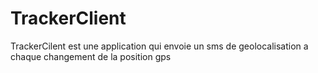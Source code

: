 # TrackerClient
TrackerCilent est une application qui envoie un sms de geolocalisation a chaque changement de la position gps
